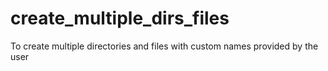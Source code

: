 # create_multiple_dirs_files
To create multiple directories and files with custom names provided by the user
